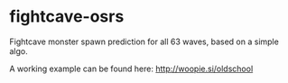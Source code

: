 # fightcave-osrs

Fightcave monster spawn prediction for all 63 waves, based on a simple algo.

A working example can be found here: http://woopie.si/oldschool
